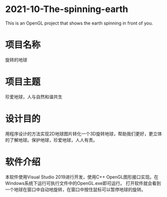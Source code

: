 # 2021-10-The-spinning-earth
This is an OpenGL project that shows the earth spinning in front of you.
# 项目名称
旋转的地球
# 项目主题
珍爱地球，人与自然和谐共生
# 设计目的
用程序设计的方法实现2D地球图片转化一个3D旋转地球，帮助我们更好，更立体的了解地球。保护地球，珍爱地球，人人有责。
# 软件介绍
本软件使用Visual Studio 2019进行开发，使用C++ OpenGL图形接口实现。在Windows系统下运行可执行文件中的OpenGL.exe即可运行。
打开软件就会看到一个地球在窗口中自动地旋转，在窗口中按住鼠标可以暂停地球的旋转。
